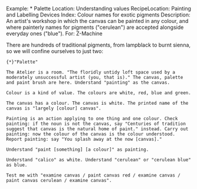 Example: * Palette
Location: Understanding values
RecipeLocation: Painting and Labelling Devices
Index: Colour names for exotic pigments
Description: An artist's workshop in which the canvas can be painted in any colour, and where painterly names for pigments ("cerulean") are accepted alongside everyday ones ("blue").
For: Z-Machine

  
There are hundreds of traditional pigments, from lampblack to burnt sienna, so we will confine ourselves to just two:

  

``` inform7
{*}"Palette"

The Atelier is a room. "The floridly untidy loft space used by a moderately unsuccessful artist (you, that is)." The canvas, palette and paint brush are here. Understand "painting" as the canvas.

Colour is a kind of value. The colours are white, red, blue and green.

The canvas has a colour. The canvas is white. The printed name of the canvas is "largely [colour] canvas".

Painting is an action applying to one thing and one colour. Check painting: if the noun is not the canvas, say "Centuries of tradition suggest that canvas is the natural home of paint." instead. Carry out painting: now the colour of the canvas is the colour understood. Report painting: say "You splash away at the now [canvas]."

Understand "paint [something] [a colour]" as painting.

Understand "calico" as white. Understand "cerulean" or "cerulean blue" as blue.

Test me with "examine canvas / paint canvas red / examine canvas / paint canvas cerulean / examine canvas".
```

